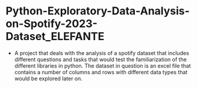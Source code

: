 # Python-Exploratory-Data-Analysis-on-Spotify-2023-Dataset_ELEFANTE
- A project that deals with the analysis of a spotify dataset that includes different questions and tasks that would test the familiarization of the different libraries in python. The dataset in question is an excel file that contains a number of columns and rows with different data types that would be explored later on.
